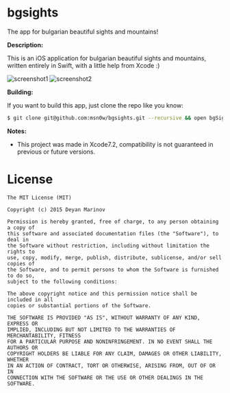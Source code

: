 # bgsights
The app for bulgarian beautiful sights and mountains!

__Description:__  

This is an iOS application for bulgarian beautiful sights and mountains, written entirely in Swift, with a little help from Xcode :)

![screenshot1](https://www.dropbox.com/s/6opejmqm8n21lxd/scr1.png?raw=1)
![screenshot2](https://www.dropbox.com/s/on2l8r2ocu19myj/scr2.png?raw=1)

__Building:__  

If you want to build this app, just clone the repo like you know:

```sh
$ git clone git@github.com:msn0w/bgsights.git --recursive && open bgSights.xcodeproj
```

__Notes:__  

* This project was made in Xcode7.2, compatibility is not guaranteed in previous or future versions.

License
=======

    The MIT License (MIT)

    Copyright (c) 2015 Deyan Marinov

    Permission is hereby granted, free of charge, to any person obtaining a copy of
    this software and associated documentation files (the "Software"), to deal in
    the Software without restriction, including without limitation the rights to
    use, copy, modify, merge, publish, distribute, sublicense, and/or sell copies of
    the Software, and to permit persons to whom the Software is furnished to do so,
    subject to the following conditions:

    The above copyright notice and this permission notice shall be included in all
    copies or substantial portions of the Software.

    THE SOFTWARE IS PROVIDED "AS IS", WITHOUT WARRANTY OF ANY KIND, EXPRESS OR
    IMPLIED, INCLUDING BUT NOT LIMITED TO THE WARRANTIES OF MERCHANTABILITY, FITNESS
    FOR A PARTICULAR PURPOSE AND NONINFRINGEMENT. IN NO EVENT SHALL THE AUTHORS OR
    COPYRIGHT HOLDERS BE LIABLE FOR ANY CLAIM, DAMAGES OR OTHER LIABILITY, WHETHER
    IN AN ACTION OF CONTRACT, TORT OR OTHERWISE, ARISING FROM, OUT OF OR IN
    CONNECTION WITH THE SOFTWARE OR THE USE OR OTHER DEALINGS IN THE SOFTWARE.
